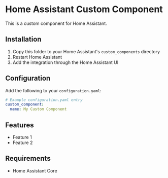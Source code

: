 # Home Assistant Custom Component

This is a custom component for Home Assistant.

## Installation

1. Copy this folder to your Home Assistant's `custom_components` directory
2. Restart Home Assistant
3. Add the integration through the Home Assistant UI

## Configuration

Add the following to your `configuration.yaml`:

```yaml
# Example configuration.yaml entry
custom_component:
  name: My Custom Component
```

## Features

- Feature 1
- Feature 2

## Requirements

- Home Assistant Core
